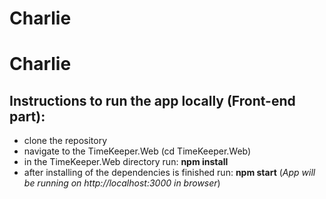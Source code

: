 # Charlie

# Charlie

## Instructions to run the app locally (Front-end part):
- clone the repository
- navigate to the TimeKeeper.Web (cd TimeKeeper.Web)
- in the TimeKeeper.Web directory run: **npm install**
- after installing of the dependencies is finished run: **npm start** (*App will be running on http://localhost:3000 in browser*)

